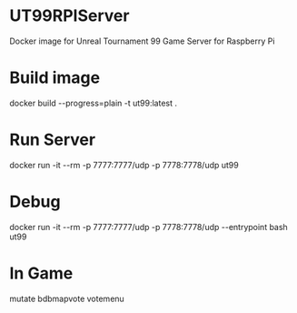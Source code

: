 # UT99RPIServer
Docker image for Unreal Tournament 99 Game Server for Raspberry Pi

# Build image
docker build --progress=plain -t ut99:latest .

# Run Server
docker run -it --rm -p 7777:7777/udp -p 7778:7778/udp ut99

# Debug
docker run -it --rm -p 7777:7777/udp -p 7778:7778/udp --entrypoint bash ut99

# In Game
mutate bdbmapvote votemenu